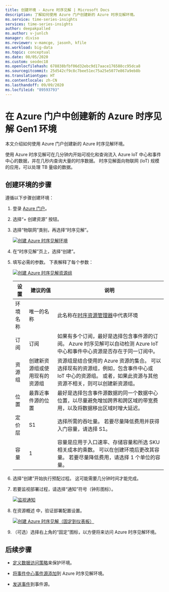 ```yaml
---
title: 创建环境 - Azure 时序见解 | Microsoft Docs
description: 了解如何使用 Azure 门户创建新的 Azure 时序见解环境。
ms.service: time-series-insights
services: time-series-insights
author: deepakpalled
ms.author: v-junlch
manager: diviso
ms.reviewer: v-mamcge, jasonh, kfile
ms.workload: big-data
ms.topic: conceptual
ms.date: 08/05/2020
ms.custom: seodec18
ms.openlocfilehash: 678838bfbf06d32ebc9d17aace176588cc95dca8
ms.sourcegitcommit: 25d542cf9c8c7bee51ec75a25e5077e867a9eb8b
ms.translationtype: HT
ms.contentlocale: zh-CN
ms.lasthandoff: 09/09/2020
ms.locfileid: "89593793"
---
```

# <a name="create-a-new-azure-time-series-insights-gen1-environment-in-the-azure-portal"></a>在 Azure 门户中创建新的 Azure 时序见解 Gen1 环境

本文介绍如何使用 Azure 门户创建新的 Azure 时序见解环境。

使用 Azure 时序见解可在几分钟内开始可视化和查询流入 Azure IoT 中心和事件中心的数据，并在几秒内查询大量的时序数据。  时序见解面向物联网 (IoT) 规模的应用，可以处理 TB 量级的数据。

## <a name="steps-to-create-the-environment"></a>创建环境的步骤

遵循以下步骤创建环境：

1. 登录 [Azure 门户](https://portal.azure.cn)。

1. 选择“+ 创建资源”  按钮。

1. 选择“物联网”类别，再选择“时序见解”。  

   [![创建 Azure 时序见解环境](./media/time-series-insights-get-started/tsi-create-new-environment.png)](./media/time-series-insights-get-started/tsi-create-new-environment.png#lightbox)

1. 在“时序见解”页上，选择“创建”。  

1. 填写必需的参数。 下表解释了每个参数：

   [![创建 Azure 时序见解资源组](./media/time-series-insights-get-started/tsi-configure-and-create.png)](./media/time-series-insights-get-started/tsi-configure-and-create.png#lightbox)

   设置|建议的值|说明
   ---|---|---
   环境名称 | 唯一的名称 | 此名称在[时序资源管理器](https://insights.timeseries.azure.cn)中代表环境
   订阅 | 订阅 | 如果有多个订阅，最好是选择包含事件源的订阅。 Azure 时序见解可以自动检测 Azure IoT 中心和事件中心资源是否存在于同一订阅中。
   资源组 | 创建新资源组或使用现有的资源组 | 资源组是结合使用的 Azure 资源的集合。 可以选择现有的资源组，例如，包含事件中心或 IoT 中心的资源组。 或者，如果此资源与其他资源不相关，则可以创建新资源组。
   位置 | 最靠近事件源的位置 | 最好是选择包含事件源数据的同一个数据中心位置，以尽量避免增加跨界和跨区域的带宽费用，以及将数据移出区域时增大延迟。
   定价层 | S1 | 选择所需的吞吐量。 若要尽量降低费用并获得入门容量，请选择 S1。
   容量 | 1 | 容量是应用于入口速率、存储容量和所选 SKU 相关成本的乘数。  可以在创建环境后更改其容量。 若要尽量降低费用，请选择 1 个单位的容量。
  
1. 选择“创建”开始执行预配过程。  这可能需要几分钟时间才能完成。

1. 若要监视部署过程，请选择“通知”符号（钟形图标）。 

   [![监视通知](./media/time-series-insights-get-started/tsi-deploy-notifications.png)](./media/time-series-insights-get-started/tsi-deploy-notifications.png#lightbox)

1. 在资源概述  中，验证部署配置设置。

   [![创建 Azure 时序见解（固定到仪表板）](./media/time-series-insights-get-started/tsi-verify-deployment.png)](./media/time-series-insights-get-started/tsi-verify-deployment.png#lightbox)

1. （可选）选择右上角的“固定”图标，以方便将来访问 Azure 时序见解环境。

## <a name="next-steps"></a>后续步骤

* [定义数据访问策略](time-series-insights-data-access.md)来保护环境。

* [将事件中心事件源添加](how-to-ingest-data-event-hub.md)到 Azure 时序见解环境。

* [发送事件](time-series-insights-send-events.md)到事件源。

